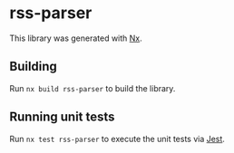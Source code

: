 # rss-parser

This library was generated with [Nx](https://nx.dev).

## Building

Run `nx build rss-parser` to build the library.

## Running unit tests

Run `nx test rss-parser` to execute the unit tests via [Jest](https://jestjs.io).

